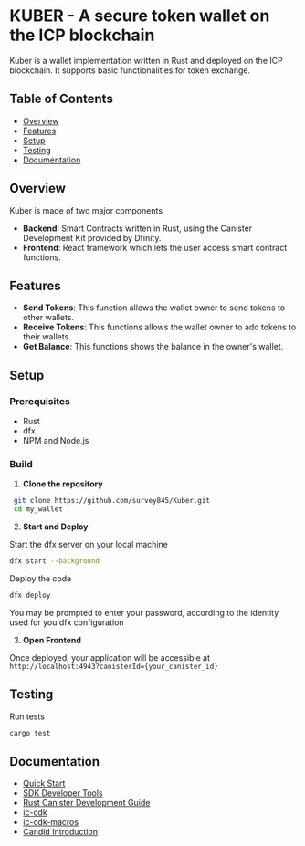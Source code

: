 # KUBER - A secure token wallet on the ICP blockchain

Kuber is a wallet implementation written in Rust and deployed on the ICP blockchain. It supports basic functionalities for token exchange.

## Table of Contents

- [Overview](#overview)
- [Features](#features)
- [Setup](#setup)
- [Testing](#testing)
- [Documentation](#documentation)

## Overview

Kuber is made of two major components

- **Backend**: Smart Contracts written in Rust, using the Canister Development Kit provided by Dfinity.
- **Frontend**: React framework which lets the user access smart contract functions.

## Features

- **Send Tokens**: This function allows the wallet owner to send tokens to other wallets.
- **Receive Tokens**: This functions allows the wallet owner to add tokens to their wallets.
- **Get Balance**: This functions shows the balance in the owner's wallet.

## Setup

### Prerequisites

- Rust
- dfx
- NPM and Node.js

### Build

1. **Clone the repository**

```bash
 git clone https://github.com/survey845/Kuber.git
 cd my_wallet
```

2. **Start and Deploy**

Start the dfx server on your local machine

```bash
dfx start --background
```

Deploy the code

```bash
dfx deploy
```

You may be prompted to enter your password, according to the identity used for you dfx configuration

3. **Open Frontend**

Once deployed, your application will be accessible at `http://localhost:4943?canisterId={your_canister_id}`

## Testing

Run tests

```bash
cargo test
```

## Documentation

- [Quick Start](https://internetcomputer.org/docs/current/developer-docs/setup/deploy-locally)
- [SDK Developer Tools](https://internetcomputer.org/docs/current/developer-docs/setup/install)
- [Rust Canister Development Guide](https://internetcomputer.org/docs/current/developer-docs/backend/rust/)
- [ic-cdk](https://docs.rs/ic-cdk)
- [ic-cdk-macros](https://docs.rs/ic-cdk-macros)
- [Candid Introduction](https://internetcomputer.org/docs/current/developer-docs/backend/candid/)
